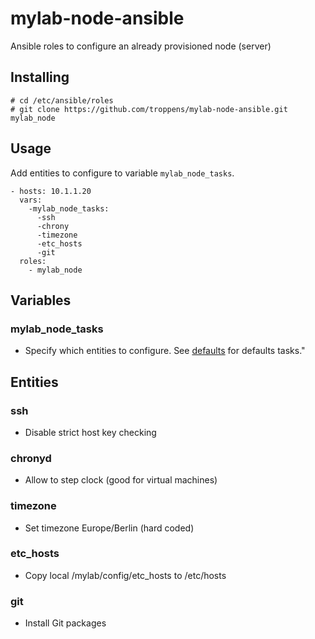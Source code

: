 # mylab-node-ansible
Ansible roles to configure an already provisioned node (server)


## Installing

```
# cd /etc/ansible/roles
# git clone https://github.com/troppens/mylab-node-ansible.git mylab_node
```


## Usage

Add entities to configure to variable `mylab_node_tasks`.

```
- hosts: 10.1.1.20
  vars:
    -mylab_node_tasks:
      -ssh
      -chrony
      -timezone
      -etc_hosts
      -git
  roles:
    - mylab_node
```


## Variables

### mylab_node_tasks
* Specify which entities to configure. See [defaults](defaults/main.yml) for defaults tasks."


## Entities

### ssh
* Disable strict host key checking

### chronyd
* Allow to step clock (good for virtual machines)

### timezone
* Set timezone Europe/Berlin (hard coded)

### etc_hosts
* Copy local /mylab/config/etc_hosts to /etc/hosts

### git
* Install Git packages
